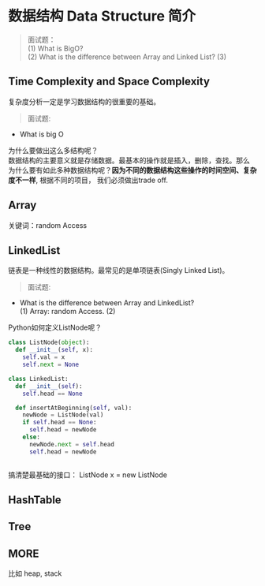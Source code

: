 
# 数据结构 Data Structure 简介

>面试题：  
(1) What is BigO?  
(2) What is the difference between Array and Linked List?
(3)


## Time Complexity and Space Complexity
复杂度分析一定是学习数据结构的很重要的基础。
> 面试题:  
- What is big O



为什么要做出这么多结构呢？  
数据结构的主要意义就是存储数据。最基本的操作就是插入，删除，查找。那么
为什么要有如此多种数据结构呢？__因为不同的数据结构这些操作的时间空间、复杂度不一样__, 根据不同的项目， 我们必须做出trade off.

## Array
关键词：random Access

## LinkedList
链表是一种线性的数据结构。最常见的是单项链表(Singly Linked List)。

> 面试题:  
- What is the difference between Array and LinkedList?  
(1) Array: random Access.
(2)  

Python如何定义ListNode呢？
```Python
class ListNode(object):
  def __init__(self, x):
    self.val = x
    self.next = None
```

```Python
class LinkedList:
  def __init__(self):
    self.head == None

  def insertAtBeginning(self, val):
    newNode = ListNode(val)
    if self.head == None:
      self.head = newNode
    else:
      newNode.next = self.head
      self.head = newNode



```
搞清楚最基础的接口：
ListNode x = new ListNode


## HashTable



## Tree

## MORE

比如 heap, stack
